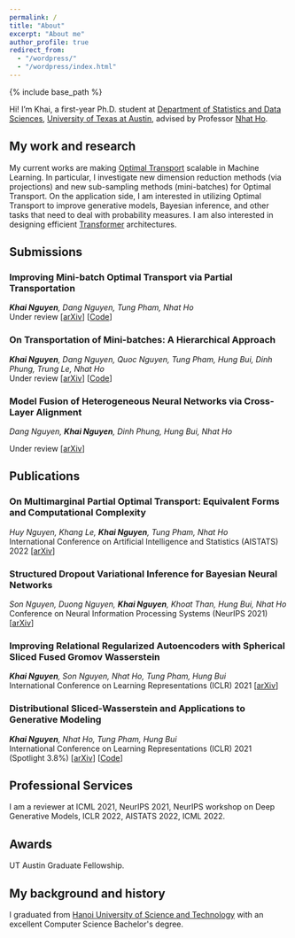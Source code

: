 ```yaml
---
permalink: /
title: "About"
excerpt: "About me"
author_profile: true
redirect_from: 
  - "/wordpress/"
  - "/wordpress/index.html"
---
```


{% include base_path %}

   
Hi! I’m Khai, a first-year Ph.D. student at [Department of Statistics and Data Sciences](https://stat.utexas.edu/), [University of Texas at Austin](https://www.utexas.edu/), advised by Professor [Nhat Ho](https://nhatptnk8912.github.io/).
<!-- Before joining UT Austin, I was an AI Research Resident at [VinAI Research, Vietnam](http://www.vinai.io) under the supervision of [Dr. Hung Bui](https://sites.google.com/site/buihhung/). -->
## My work and research
My current works are making [Optimal Transport](https://en.wikipedia.org/wiki/Transportation_theory_(mathematics)) scalable in Machine Learning. In particular, I investigate new dimension reduction methods (via projections) and new sub-sampling methods (mini-batches) for Optimal Transport. On the application side, I am interested in utilizing Optimal Transport to improve generative models, Bayesian inference, and other tasks that need to deal with probability measures. I am also interested in designing efficient [Transformer](https://en.wikipedia.org/wiki/Transformer_(machine_learning_model)) architectures.
## Submissions
### Improving Mini-batch Optimal Transport via Partial Transportation
***Khai Nguyen**, Dang Nguyen, Tung Pham, Nhat Ho*  
Under review [[arXiv](https://arxiv.org/abs/2108.09645)] [[Code](https://github.com/khainb/BoMb-OT)]
### On Transportation of Mini-batches: A Hierarchical Approach
***Khai Nguyen**, Dang Nguyen, Quoc Nguyen, Tung Pham, Hung Bui, Dinh Phung, Trung Le, Nhat Ho*  
Under review [[arXiv](https://arxiv.org/abs/2102.05912)] [[Code](https://github.com/khainb/BoMb-OT)]
### Model Fusion of Heterogeneous Neural Networks via Cross-Layer Alignment
*Dang Nguyen, **Khai Nguyen**, Dinh Phung, Hung Bui, Nhat Ho*

Under review [[arXiv](https://arxiv.org/abs/2110.15538)]
## Publications
### On Multimarginal Partial Optimal Transport: Equivalent Forms and Computational Complexity
*Huy Nguyen, Khang Le, **Khai Nguyen**, Tung Pham, Nhat Ho*  
International Conference on Artificial Intelligence and Statistics (AISTATS) 2022 [[arXiv](https://arxiv.org/pdf/2108.07992.pdf)]
### Structured Dropout Variational Inference for Bayesian Neural Networks
*Son Nguyen, Duong Nguyen, **Khai Nguyen**, Khoat Than, Hung Bui, Nhat Ho*  
Conference on Neural Information Processing Systems (NeurIPS 2021) [[arXiv](https://arxiv.org/abs/2102.07927)]
### Improving Relational Regularized Autoencoders with Spherical Sliced Fused Gromov Wasserstein
***Khai Nguyen**, Son Nguyen, Nhat Ho, Tung Pham, Hung Bui*  
International Conference on Learning Representations (ICLR) 2021 [[arXiv](https://arxiv.org/abs/2010.01787)]
### Distributional Sliced-Wasserstein and Applications to Generative Modeling
***Khai Nguyen**, Nhat Ho, Tung Pham, Hung Bui*  
International Conference on Learning Representations (ICLR) 2021 (Spotlight 3.8%) [[arXiv](https://arxiv.org/abs/2002.07367)] [[Code](https://github.com/VinAIResearch/DSW)]
## Professional Services
I am a reviewer at ICML 2021, NeurIPS 2021, NeurIPS workshop on Deep Generative Models, ICLR 2022, AISTATS 2022, ICML 2022.
## Awards
UT Austin Graduate Fellowship.
## My background and history
I graduated from  [Hanoi University of Science and Technology](https://soict.hust.edu.vn/) with an excellent Computer Science Bachelor's degree.
